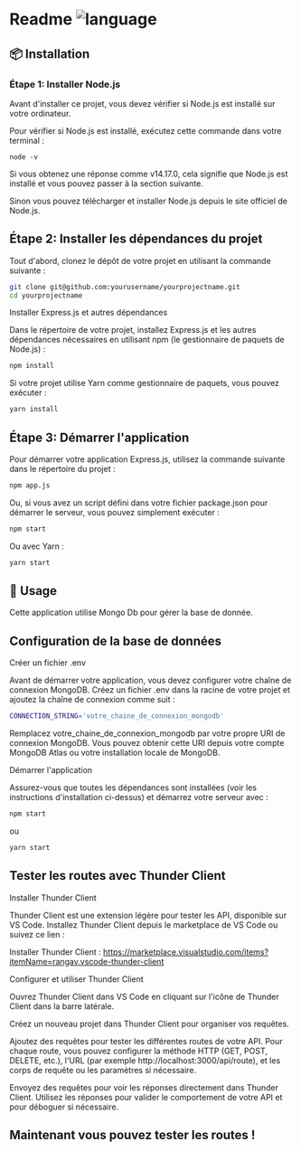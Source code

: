 

# Readme ![language](https://img.shields.io/badge/language-javascript-blue.svg)


## :package: Installation


### Étape 1: Installer Node.js


Avant d'installer ce projet, vous devez vérifier si Node.js est installé sur votre ordinateur.

Pour vérifier si Node.js est installé, exécutez cette commande dans votre terminal :


```
node -v
```

Si vous obtenez une réponse comme v14.17.0, cela signifie que Node.js est installé et vous pouvez passer à la section suivante.

Sinon vous pouvez télécharger et installer Node.js depuis le site officiel de Node.js.

## Étape 2: Installer les dépendances du projet

Tout d'abord, clonez le dépôt de votre projet en utilisant la commande suivante :

```sh
git clone git@github.com:yourusername/yourprojectname.git
cd yourprojectname
```

Installer Express.js et autres dépendances

Dans le répertoire de votre projet, installez Express.js et les autres dépendances nécessaires en utilisant npm (le gestionnaire de paquets de Node.js) :

```sh
npm install
```

Si votre projet utilise Yarn comme gestionnaire de paquets, vous pouvez exécuter :

```sh
yarn install
```

## Étape 3: Démarrer l'application

Pour démarrer votre application Express.js, utilisez la commande suivante dans le répertoire du projet :

```sh
npm app.js
```

Ou, si vous avez un script défini dans votre fichier package.json pour démarrer le serveur, vous pouvez simplement exécuter :

```sh
npm start
```

Ou avec Yarn :

```sh
yarn start
```


## 🚀 Usage

Cette application utilise Mongo Db pour gérer la base de donnée. 

## Configuration de la base de données

Créer un fichier .env

Avant de démarrer votre application, vous devez configurer votre chaîne de connexion MongoDB. Créez un fichier .env dans la racine de votre projet et ajoutez la chaîne de connexion comme suit :

```sh
CONNECTION_STRING='votre_chaine_de_connexion_mongodb'
```

Remplacez votre_chaine_de_connexion_mongodb par votre propre URI de connexion MongoDB. Vous pouvez obtenir cette URI depuis votre compte MongoDB Atlas ou votre installation locale de MongoDB.


Démarrer l'application

Assurez-vous que toutes les dépendances sont installées (voir les instructions d'installation ci-dessus) et démarrez votre serveur avec :

```sh
npm start
```

ou 

```sh
yarn start
```

## Tester les routes avec Thunder Client

Installer Thunder Client

Thunder Client est une extension légère pour tester les API, disponible sur VS Code. Installez Thunder Client depuis le marketplace de VS Code ou suivez ce lien :

Installer Thunder Client : https://marketplace.visualstudio.com/items?itemName=rangav.vscode-thunder-client

Configurer et utiliser Thunder Client

Ouvrez Thunder Client dans VS Code en cliquant sur l'icône de Thunder Client dans la barre latérale.

Créez un nouveau projet dans Thunder Client pour organiser vos requêtes.

Ajoutez des requêtes pour tester les différentes routes de votre API. Pour chaque route, vous pouvez configurer la méthode HTTP (GET, POST, DELETE, etc.), l'URL (par exemple http://localhost:3000/api/route), et les corps de requête ou les paramètres si nécessaire.

Envoyez des requêtes pour voir les réponses directement dans Thunder Client. Utilisez les réponses pour valider le comportement de votre API et pour déboguer si nécessaire.

## Maintenant vous pouvez tester les routes ! 




